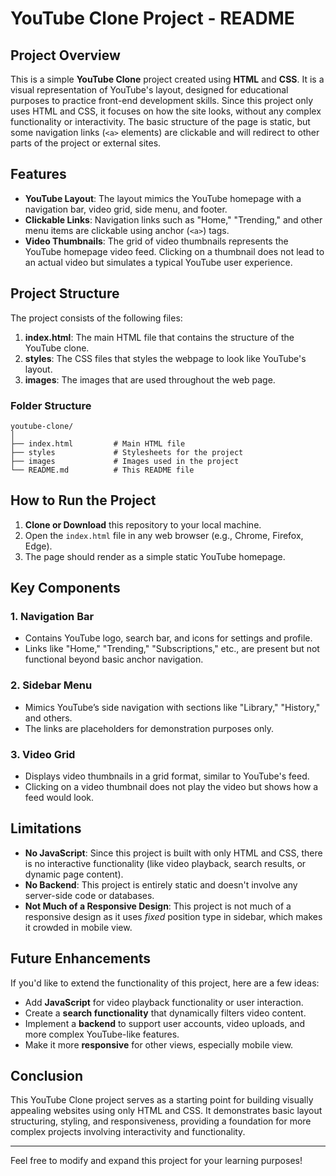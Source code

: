 # YouTube Clone Project - README

## Project Overview

This is a simple **YouTube Clone** project created using **HTML** and **CSS**. It is a visual representation of YouTube's layout, designed for educational purposes to practice front-end development skills. Since this project only uses HTML and CSS, it focuses on how the site looks, without any complex functionality or interactivity. The basic structure of the page is static, but some navigation links (`<a>` elements) are clickable and will redirect to other parts of the project or external sites.

## Features

- **YouTube Layout**: The layout mimics the YouTube homepage with a navigation bar, video grid, side menu, and footer.
- **Clickable Links**: Navigation links such as "Home," "Trending," and other menu items are clickable using anchor (`<a>`) tags.
- **Video Thumbnails**: The grid of video thumbnails represents the YouTube homepage video feed. Clicking on a thumbnail does not lead to an actual video but simulates a typical YouTube user experience.

## Project Structure

The project consists of the following files:

1. **index.html**: The main HTML file that contains the structure of the YouTube clone.
2. **styles**: The CSS files that styles the webpage to look like YouTube's layout.
3. **images**: The images that are used throughout the web page.

### Folder Structure
```
youtube-clone/
│
├── index.html         # Main HTML file
├── styles             # Stylesheets for the project
├── images             # Images used in the project
└── README.md          # This README file
```

## How to Run the Project

1. **Clone or Download** this repository to your local machine.
2. Open the `index.html` file in any web browser (e.g., Chrome, Firefox, Edge).
3. The page should render as a simple static YouTube homepage.

## Key Components

### 1. **Navigation Bar**
- Contains YouTube logo, search bar, and icons for settings and profile.
- Links like "Home," "Trending," "Subscriptions," etc., are present but not functional beyond basic anchor navigation.

### 2. **Sidebar Menu**
- Mimics YouTube’s side navigation with sections like "Library," "History," and others.
- The links are placeholders for demonstration purposes only.

### 3. **Video Grid**
- Displays video thumbnails in a grid format, similar to YouTube's feed.
- Clicking on a video thumbnail does not play the video but shows how a feed would look.

## Limitations

- **No JavaScript**: Since this project is built with only HTML and CSS, there is no interactive functionality (like video playback, search results, or dynamic page content).
- **No Backend**: This project is entirely static and doesn't involve any server-side code or databases.
- **Not Much of a Responsive Design**: This project is not much of a responsive design as it uses *fixed* position type in sidebar, which makes it crowded in mobile view.

## Future Enhancements

If you'd like to extend the functionality of this project, here are a few ideas:
- Add **JavaScript** for video playback functionality or user interaction.
- Create a **search functionality** that dynamically filters video content.
- Implement a **backend** to support user accounts, video uploads, and more complex YouTube-like features.
- Make it more **responsive** for other views, especially mobile view.

## Conclusion

This YouTube Clone project serves as a starting point for building visually appealing websites using only HTML and CSS. It demonstrates basic layout structuring, styling, and responsiveness, providing a foundation for more complex projects involving interactivity and functionality.

---

Feel free to modify and expand this project for your learning purposes!
